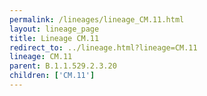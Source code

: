 ```yaml
---
permalink: /lineages/lineage_CM.11.html
layout: lineage_page
title: Lineage CM.11
redirect_to: ../lineage.html?lineage=CM.11
lineage: CM.11
parent: B.1.1.529.2.3.20
children: ['CM.11']
---
```

